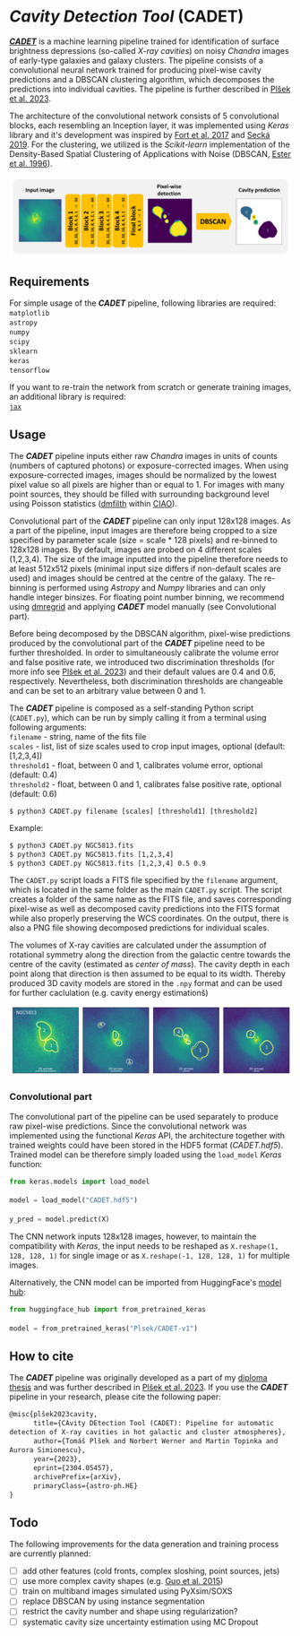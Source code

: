 # *Cavity Detection Tool* (CADET)

[***CADET***](https://tomasplsek.github.io/CADET/) is a machine learning pipeline trained for identification of surface brightness depressions (so-called *X-ray cavities*) on noisy *Chandra* images of early-type galaxies and galaxy clusters. The pipeline consists of a convolutional neural network trained for producing pixel-wise cavity predictions and a DBSCAN clustering algorithm, which decomposes the predictions into individual cavities. The pipeline is further described in [Plšek et al. 2023](https://arxiv.org/abs/2304.05457).

<!-- The pipeline was developed in order to improve the automation and accuracy of X-ray cavity detection and size-estimation.  -->
The architecture of the convolutional network consists of 5 convolutional blocks, each resembling an Inception layer, it was implemented using *Keras* library and it's development was inspired by [Fort et al. 2017](https://ui.adsabs.harvard.edu/abs/2017arXiv171200523F/abstract) and [Secká 2019](https://is.muni.cz/th/rnxoz/?lang=en;fakulta=1411). For the clustering, we utilized is the *Scikit-learn* implementation of the Density-Based Spatial Clustering of Applications with Noise (DBSCAN, [Ester et al. 1996](https://citeseerx.ist.psu.edu/viewdoc/summary?doi=10.1.1.121.9220)).

![Architecture](figures/architecture.png)

## Requirements

For simple usage of the ***CADET***  pipeline, following libraries are required:\
`matplotlib`\
`astropy`\
`numpy`\
`scipy`\
`sklearn`\
`keras`\
`tensorflow`

If you want to re-train the network from scratch or generate training images, an additional library is required:\
[`jax`](https://github.com/google/jax)

## Usage

The ***CADET*** pipeline inputs either raw *Chandra* images in units of counts (numbers of captured photons) or exposure-corrected images. When using exposure-corrected images, images should be normalized by the lowest pixel value so all pixels are higher than or equal to 1. For images with many point sources, they should be filled with surrounding background level using Poisson statistics ([dmfilth](https://cxc.cfa.harvard.edu/ciao/ahelp/dmfilth.html) within [CIAO](https://cxc.harvard.edu/ciao/)).

Convolutional part of the ***CADET*** pipeline can only input 128x128 images. As a part of the pipeline, input images are therefore being cropped to a size specified by parameter scale (size = scale * 128 pixels) and re-binned to 128x128 images. By default, images are probed on 4 different scales (1,2,3,4). The size of the image inputted into the pipeline therefore needs to at least 512x512 pixels (minimal input size differs if non-default scales are used) and images should be centred at the centre of the galaxy. The re-binning is performed using *Astropy* and *Numpy* libraries and can only handle integer binsizes. For floating point number binning, we recommend using [dmregrid](https://cxc.cfa.harvard.edu/ciao/ahelp/dmregrid.html) and applying ***CADET*** model manually (see Convolutional part).

Before being decomposed by the DBSCAN algorithm, pixel-wise predictions produced by the convolutional part of the ***CADET*** pipeline need to be further thresholded. In order to simultaneously calibrate the volume error and false positive rate, we introduced two discrimination thresholds (for more info see [Plšek et al. 2023]()) and their default values are 0.4 and 0.6, respectively. Nevertheless, both discrimination thresholds are changeable and can be set to an arbitrary value between 0 and 1.

The ***CADET*** pipeline is composed as a self-standing Python script (`CADET.py`), which can be run by simply calling it from a terminal using following arguments:\
`filename` - string, name of the fits file\
`scales` - list, list of size scales used to crop input images, optional (default: [1,2,3,4])\
`threshold1` - float, between 0 and 1, calibrates volume error, optional (default: 0.4)\
`threshold2` - float, between 0 and 1, calibrates false positive rate, optional (default: 0.6)

```console
$ python3 CADET.py filename [scales] [threshold1] [threshold2]
```

Example:

```console
$ python3 CADET.py NGC5813.fits
$ python3 CADET.py NGC5813.fits [1,2,3,4]
$ python3 CADET.py NGC5813.fits [1,2,3,4] 0.5 0.9
```

The `CADET.py` script loads a FITS file specified by the `filename` argument, which is located in the same folder as the main `CADET.py` script. The script creates a folder of the same name as the FITS file, and saves corresponding pixel-wise as well as decomposed cavity predictions into the FITS format while also properly preserving the WCS coordinates. On the output, there is also a PNG file showing decomposed predictions for individual scales.

The volumes of X-ray cavities are calculated under the assumption of rotational symmetry along the direction from the galactic centre towards the centre of the cavity (estimated as *center of mass*). The cavity depth in each point along that direction is then assumed to be equal to its width. Thereby produced 3D cavity models are stored in the `.npy` format and can be used for further caclulation (e.g. cavity energy estimationš)

![](figures/NGC5813.png)

### Convolutional part

<!-- [![Colab](https://colab.research.google.com/assets/colab-badge.svg)](https://colab.research.google.com/github/tomasplsek/CADET/blob/main/CADET_example_colab.ipynb) -->

The convolutional part of the pipeline can be used separately to produce raw pixel-wise predictions. Since the convolutional network was implemented using the functional *Keras* API, the architecture together with trained weights could have been stored in the HDF5 format (*CADET.hdf5*). Trained model can be therefore simply loaded using the `load_model` *Keras* function:

```python
from keras.models import load_model

model = load_model("CADET.hdf5")

y_pred = model.predict(X)
```

The CNN network inputs 128x128 images, however, to maintain the compatibility with *Keras*, the input needs to be reshaped as `X.reshape(1, 128, 128, 1)` for single image or as `X.reshape(-1, 128, 128, 1)` for multiple images.

Alternatively, the CNN model can be imported from HuggingFace's [model hub](https://huggingface.co/tomasplsek/CADET):

```python
from huggingface_hub import from_pretrained_keras

model = from_pretrained_keras("Plsek/CADET-v1")
```

<!-- Thus produced pixel-wise prediction needs to be further thresholded and decomposed into individual cavities using a DBSCAN clustering algorithm:

```python
import numpy as np
from sklearn.cluster import DBSCAN

y_pred = np.where(y_pred > threshold, 1, 0)

x, y = y_pred.nonzero()
data = np.array([x,y]).reshape(2, -1)

clusters = DBSCAN(eps=1.5, min_samples=3).fit(data.T).labels_
``` -->

## How to cite

The ***CADET*** pipeline was originally developed as a part of my [diploma thesis](https://is.muni.cz/th/x68od/?lang=en) and was further described in [Plšek et al. 2023](https://arxiv.org/abs/2304.05457). If you use the ***CADET***  pipeline in your research, please cite the following paper:

```
@misc{plšek2023cavity,
      title={CAvity DEtection Tool (CADET): Pipeline for automatic detection of X-ray cavities in hot galactic and cluster atmospheres}, 
      author={Tomáš Plšek and Norbert Werner and Martin Topinka and Aurora Simionescu},
      year={2023},
      eprint={2304.05457},
      archivePrefix={arXiv},
      primaryClass={astro-ph.HE}
}
```

## Todo

The following improvements for the data generation and training process are currently planned:

- [ ] add other features (cold fronts, complex sloshing, point sources, jets)
- [ ] use more complex cavity shapes (e.g. [Guo et al. 2015](https://arxiv.org/abs/1408.5018))
- [ ] train on multiband images simulated using PyXsim/SOXS
- [ ] replace DBSCAN by using instance segmentation 
- [ ] restrict the cavity number and shape using regularization?
- [ ] systematic cavity size uncertainty estimation using MC Dropout
